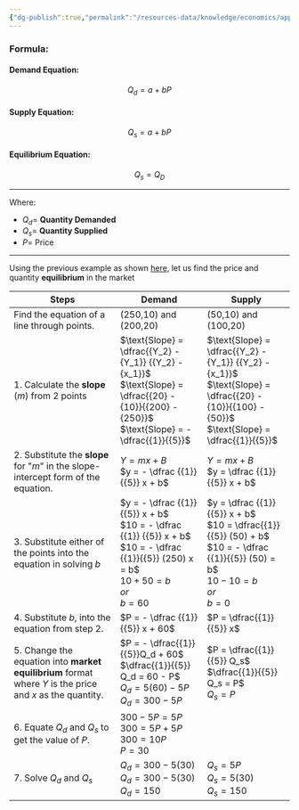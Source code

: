 ```yaml
---
{"dg-publish":true,"permalink":"/resources-data/knowledge/economics/applied-economics/equilibrium/finding-the-equilibrium-price-and-quantity/"}
---
```


### Formula:
#### Demand Equation:

$$Q_d = a + bP$$

#### Supply Equation:

$$Q_s = a + bP$$

#### Equilibrium Equation:

$$Q_s = Q_D$$

** **
Where:
* $Q_d =$ **Quantity Demanded**
* $Q_s =$ **Quantity Supplied**
* $P =$ Price
** **

Using the previous example as shown [here](Market%20Equilibrium.md), let us find the price and quantity **equilibrium** in the market


| **Steps**                                                                                                 | **Demand**                                                                                                                                           | **Supply**                                                                                                                                        |
| --------------------------------------------------------------------------------------------------------- | ---------------------------------------------------------------------------------------------------------------------------------------------------- | ------------------------------------------------------------------------------------------------------------------------------------------------- |
| Find the equation of a line through points.                                                               | (250,10) and (200,20)                                                                                                                                | (50,10) and (100,20)                                                                                                                              |
| 1. Calculate the **slope** ($m$) from 2 points                                                            | $\text{Slope} = \dfrac{{Y_2} - {Y_1}} {{Y_2} - {x_1}}$<br>$\text{Slope} = \dfrac{{20} - {10}}{{200} - {250}}$<br>$\text{Slope} = - \dfrac{{1}}{{5}}$ | $\text{Slope} = \dfrac{{Y_2} - {Y_1}} {{Y_2} - {x_1}}$<br>$\text{Slope} = \dfrac{{20} - {10}}{{100} - {50}}$<br>$\text{Slope} = \dfrac{{1}}{{5}}$ |
| 2. Substitute the **slope** for "$m$" in the slope-intercept form of the equation.                        | $Y = mx + B$<br>$y = - \dfrac {{1}}{{5}} x + b$                                                                                                      | $Y = mx + B$<br>$y = \dfrac {{1}}{{5}} x + b$                                                                                                     |
| 3. Substitute either of the points into the equation in solving $b$                                       | $y = - \dfrac {{1}} {{5}} x + b$<br>$10 = - \dfrac {{1}} {{5}} x + b$<br>$10 = - \dfrac {{1}}{{5}} (250) x = b$<br>$10 + 50 = b$<br>$or$<br>$b = 60$ | $y = \dfrac {{1}} {{5}} x + b$<br>$10 = \dfrac{{1}}{{5}} (50) + b$<br>$10 = - \dfrac {{1}}{{5}} (50) = b$<br>$10 - 10 = b$<br>$or$<br>$b = 0$     |
| 4. Substitute $b$, into the equation from step 2.                                                         | $P = - \dfrac {{1}} {{5}} x + 60$                                                                                                                    | $P = \dfrac{{1}}{{5}} x$                                                                                                                          |
| 5. Change the equation into **market equilibrium** format where $Y$ is the price and $x$ as the quantity. | $P = - \dfrac{{1}}{{5}}Q_d + 60$<br>$\dfrac{{1}}{{5}} Q_d = 60 - P$<br>$Q_d = 5(60) - 5P$<br>$Q_d = 300 - 5P$                                        | $P = \dfrac{{1}}{{5}} Q_s$<br>$\dfrac{{1}}{{5}} Q_s = P$<br>$Q_s = P$                                                                             |
| 6. Equate $Q_d$ and $Q_s$ to get the value of $P$.                                                        | $300 - 5P = 5P$<br>$300 = 5P + 5P$<br>$300 = 10P$<br>$P = 30$                                                                                        |                                                                                                                                                   |
| 7. Solve $Q_d$ and $Q_s$                                                                                  | $Q_d = 300 - 5(30)$<br>$Q_d = 300 - 5(30)$<br>$Q_d = 150$                                                                                            | $Q_s = 5P$<br>$Q_s = 5(30)$<br>$Q_s = 150$                                                                                                        |

